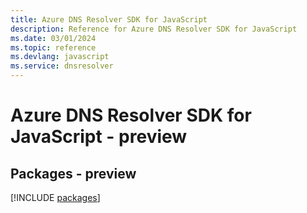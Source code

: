 ```yaml
---
title: Azure DNS Resolver SDK for JavaScript
description: Reference for Azure DNS Resolver SDK for JavaScript
ms.date: 03/01/2024
ms.topic: reference
ms.devlang: javascript
ms.service: dnsresolver
---
```

# Azure DNS Resolver SDK for JavaScript - preview
## Packages - preview
[!INCLUDE [packages](dns-resolver-index.md)]